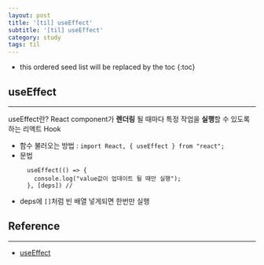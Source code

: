 ```yaml
---
layout: post
title: '[til] useEffect'
subtitle: '[til] useEffect'
category: study
tags: til
---
```


<!-- prettier-ignore -->
* this ordered seed list will be replaced by the toc 
{:toc}

## useEffect

---

useEffect란? React component가 **렌더링** 될 때마다 특정 작업을 **실행**할 수 있도록 하는 리액트 Hook

- 함수 불러오는 방법 : `import React, { useEffect } from "react";`
- 문법
  ```
    useEffect(() => {
      console.log("value값이 업데이트 될 때만 실행");
    }, [deps]) //
  ```
- deps에 `[]`처럼 빈 배열 넣게되면 한번만 실행

## Reference

---

- [useEffect](https://cocoon1787.tistory.com/796)
